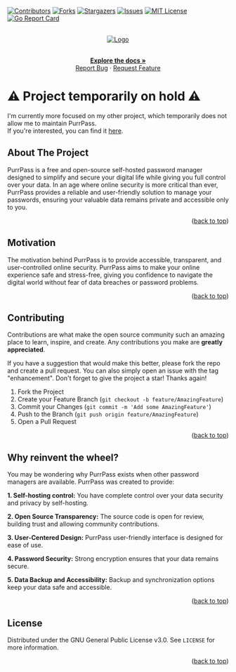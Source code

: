 <a name="readme-top"></a>

[![Contributors][contributors-shield]][contributors-url]
[![Forks][forks-shield]][forks-url]
[![Stargazers][stars-shield]][stars-url]
[![Issues][issues-shield]][issues-url]
[![MIT License][license-shield]][license-url]
[![Go Report Card][go-report-card]][go-report-card-url]

<!-- PROJECT LOGO -->
<br />
<div align="center">
  <a href="https://github.com/XiroXD/purrpass">
    <img src="img/banner.png" alt="Logo">
  </a>
  <p align="center">
    <br />
    <a href="https://github.com/XiroXD/purrpass"><strong>Explore the docs »</strong></a>
    <br />
    <a href="https://github.com/XiroXD/purrpass/issues">Report Bug</a>
    ·
    <a href="https://github.com/XiroXD/purrpass/issues">Request Feature</a>
  </p>
</div>


# ⚠️ Project temporarily on hold ⚠️
I'm currently more focused on my other project, which temporarily does not allow me to maintain PurrPass. <br/> If you're interested, you can find it [here](https://github.com/VigilantTF).

<!-- ABOUT THE PROJECT -->
## About The Project

PurrPass is a free and open-source self-hosted password manager designed to simplify and secure your digital life while giving you full control over your data. In an age where online security is more critical than ever, PurrPass provides a reliable and user-friendly solution to manage your passwords, ensuring your valuable data remains private and accessible only to you.

<p align="right">(<a href="#readme-top">back to top</a>)</p>

## Motivation

The motivation behind PurrPass is to provide accessible, transparent, and user-controlled online security. PurrPass aims to make your online experience safe and stress-free, giving you confidence to navigate the digital world without fear of data breaches or password problems.

<p align="right">(<a href="#readme-top">back to top</a>)</p>

<!-- GETTING STARTED -->
<!-- ## Getting Started

This is an example of how you may give instructions on setting up your project locally.
To get a local copy up and running follow these simple example steps.

### Building & Running

i will do it later

<p align="right">(<a href="#readme-top">back to top</a>)</p> -->

<!-- CONTRIBUTING -->
## Contributing

Contributions are what make the open source community such an amazing place to learn, inspire, and create. Any contributions you make are **greatly appreciated**.

If you have a suggestion that would make this better, please fork the repo and create a pull request. You can also simply open an issue with the tag "enhancement".
Don't forget to give the project a star! Thanks again!

1. Fork the Project
2. Create your Feature Branch (`git checkout -b feature/AmazingFeature`)
3. Commit your Changes (`git commit -m 'Add some AmazingFeature'`)
4. Push to the Branch (`git push origin feature/AmazingFeature`)
5. Open a Pull Request

<p align="right">(<a href="#readme-top">back to top</a>)</p>

## Why reinvent the wheel?

You may be wondering why PurrPass exists when other password managers are available. PurrPass was created to provide:

**1. Self-hosting control:** You have complete control over your data security and privacy by self-hosting.

**2. Open Source Transparency:** The source code is open for review, building trust and allowing community contributions.

**3. User-Centered Design:** PurrPass user-friendly interface is designed for ease of use.

**4. Password Security:** Strong encryption ensures that your data remains secure.

**5. Data Backup and Accessibility:** Backup and synchronization options keep your data safe and accessible.

<p align="right">(<a href="#readme-top">back to top</a>)</p>


<!-- LICENSE -->
## License

Distributed under the GNU General Public License v3.0. See `LICENSE` for more information.

<p align="right">(<a href="#readme-top">back to top</a>)</p>

<!-- MARKDOWN LINKS & IMAGES -->
<!-- https://www.markdownguide.org/basic-syntax/#reference-style-links -->
[contributors-shield]: https://img.shields.io/github/contributors/XiroXD/purrpass.svg?style=for-the-badge
[contributors-url]: https://github.com/XiroXD/purrpass/graphs/contributors
[forks-shield]: https://img.shields.io/github/forks/XiroXD/purrpass.svg?style=for-the-badge
[forks-url]: https://github.com/XiroXD/purrpass/network/members
[stars-shield]: https://img.shields.io/github/stars/XiroXD/purrpass.svg?style=for-the-badge
[stars-url]: https://github.com/XiroXD/purrpass/stargazers
[issues-shield]: https://img.shields.io/github/issues/XiroXD/purrpass.svg?style=for-the-badge
[issues-url]: https://github.com/XiroXD/purrpass/issues
[license-shield]: https://img.shields.io/github/license/XiroXD/purrpass.svg?style=for-the-badge
[license-url]: https://github.com/XiroXD/purrpass/blob/master/LICENSE.txt
[go-report-card]: https://goreportcard.com/badge/github.com/XiroXD/PurrPass?style=for-the-badge
[go-report-card-url]: https://goreportcard.com/report/github.com/XiroXD/PurrPass
